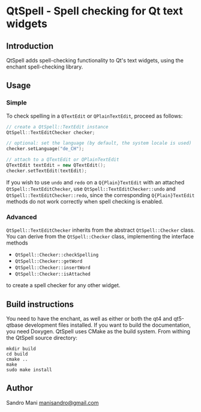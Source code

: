 QtSpell - Spell checking for Qt text widgets
============================================

Introduction
------------
QtSpell adds spell-checking functionality to Qt's text widgets, using the
enchant spell-checking library.


Usage
-----
### Simple
To check spelling in a `QTextEdit` or `QPlainTextEdit`, proceed as follows:
```c++
// create a QtSpell::TextEdit instance
QtSpell::TextEditChecker checker;

// optional: set the language (by default, the system locale is used)
checker.setLanguage("de_CH");

// attach to a QTextEdit or QPlainTextEdit
QTextEdit textEdit = new QTextEdit();
checker.setTextEdit(textEdit);
```
If you wish to use `undo` and `redo` on a `Q{Plain}TextEdit` with an attached
`QtSpell::TextEditChecker`, use `QtSpell::TextEditChecker::undo` and
`QtSpell::TextEditChecker::redo`, since the corresponding `Q{Plain}TextEdit`
methods do not work correctly when spell checking is enabled.

### Advanced
`QtSpell::TextEditChecker` inherits from the abstract `QtSpell::Checker` class.
You can derive from the `QtSpell::Checker` class, implementing the interface
methods

- `QtSpell::Checker::checkSpelling`
- `QtSpell::Checker::getWord`
- `QtSpell::Checker::insertWord`
- `QtSpell::Checker::isAttached`

to create a spell checker for any other widget.


Build instructions
------------------
You need to have the enchant, as well as either or both the qt4 and qt5-qtbase
development files installed. If you want to build the documentation, you need
Doxygen.
QtSpell uses CMake as the build system. From withing the QtSpell source directory:
```shell
mkdir build
cd build
cmake ..
make
sudo make install
```

Author
------
Sandro Mani <manisandro@gmail.com>
